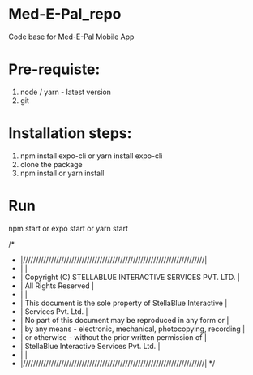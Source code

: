 # Med-E-Pal_repo
  Code base for Med-E-Pal Mobile App

# Pre-requiste:
  1. node / yarn - latest version
  2. git

# Installation steps:
  1. npm install expo-cli   or   yarn install expo-cli
  2. clone the package
  3. npm install      or      yarn install

# Run
  npm start or expo start or yarn start

/*
* |///////////////////////////////////////////////////////////////////////|
* |                                                                       |
* | Copyright (C) STELLABLUE INTERACTIVE SERVICES PVT. LTD.               |
* | All Rights Reserved                                                   |
* |                                                                       |
* | This document is the sole property of StellaBlue Interactive          |
* | Services Pvt. Ltd.                                                    |
* | No part of this document may be reproduced in any form or             |
* | by any means - electronic, mechanical, photocopying, recording        |
* | or otherwise - without the prior written permission of                |
* | StellaBlue Interactive Services Pvt. Ltd.                             |
* |                                                                       |
* |///////////////////////////////////////////////////////////////////////|
*/